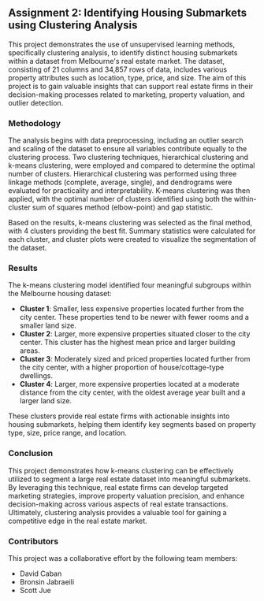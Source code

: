 ## Assignment 2: Identifying Housing Submarkets using Clustering Analysis

This project demonstrates the use of unsupervised learning methods, specifically clustering analysis, to identify distinct housing submarkets within a dataset from Melbourne's real estate market. The dataset, consisting of 21 columns and 34,857 rows of data, includes various property attributes such as location, type, price, and size. The aim of this project is to gain valuable insights that can support real estate firms in their decision-making processes related to marketing, property valuation, and outlier detection.

### Methodology

The analysis begins with data preprocessing, including an outlier search and scaling of the dataset to ensure all variables contribute equally to the clustering process. Two clustering techniques, hierarchical clustering and k-means clustering, were employed and compared to determine the optimal number of clusters. Hierarchical clustering was performed using three linkage methods (complete, average, single), and dendrograms were evaluated for practicality and interpretability. K-means clustering was then applied, with the optimal number of clusters identified using both the within-cluster sum of squares method (elbow-point) and gap statistic.

Based on the results, k-means clustering was selected as the final method, with 4 clusters providing the best fit. Summary statistics were calculated for each cluster, and cluster plots were created to visualize the segmentation of the dataset.

### Results

The k-means clustering model identified four meaningful subgroups within the Melbourne housing dataset:

- **Cluster 1**: Smaller, less expensive properties located further from the city center. These properties tend to be newer with fewer rooms and a smaller land size.
- **Cluster 2**: Larger, more expensive properties situated closer to the city center. This cluster has the highest mean price and larger building areas.
- **Cluster 3**: Moderately sized and priced properties located further from the city center, with a higher proportion of house/cottage-type dwellings.
- **Cluster 4**: Larger, more expensive properties located at a moderate distance from the city center, with the oldest average year built and a larger land size.

These clusters provide real estate firms with actionable insights into housing submarkets, helping them identify key segments based on property type, size, price range, and location. 

### Conclusion

This project demonstrates how k-means clustering can be effectively utilized to segment a large real estate dataset into meaningful submarkets. By leveraging this technique, real estate firms can develop targeted marketing strategies, improve property valuation precision, and enhance decision-making across various aspects of real estate transactions. Ultimately, clustering analysis provides a valuable tool for gaining a competitive edge in the real estate market.

### Contributors

This project was a collaborative effort by the following team members:

- David Caban
- Bronsin Jabraeili
- Scott Jue
